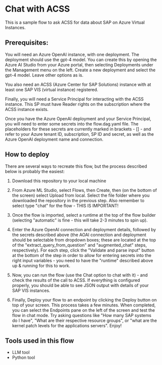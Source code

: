 # Chat with ACSS

This is a sample flow to ask ACSS for data about SAP on Azure Virtual Instances.

## Prerequisites:

You will need an Azure OpenAI instance, with one deployment. The deployment should use the gpt-4 model. You can create this by opening the Azure AI Studio from your Azure portal, then selecting Deployments under the Management menu on the left. Create a new deployment and select the gpt-4 model. Leave other options as is.

You also need an ACSS (Azure Center for SAP Solutions) instance with at least one SAP VIS (virtual instance) registered.

Finally, you will need a Service Principal for interacting with the ACSS instance. This SP must have Reader rights on the subscription where the ACSS instance exists.

Once you have the Azure OpenAI deployment and your Service Principal, you will need to enter some secrets into the flow.dag.yaml file. The placeholders for these secrets are currently marked in brackets - [] - and refer to your Azure tenant ID, subscription, SP ID and secret, as well as the Azure OpenAI deployment name and connection.

## How to deploy

There are several ways to recreate this flow, but the process described below is probably the easiest:
1. Download this repository to your local machine

2. From Azure ML Studio, select Flows, then Create, then (on the bottom of the screen) select Upload from local. Select the file folder where you downloaded the repository in the previous step. Also remember to select type "chat" for the flow - THIS IS IMPORTANT!

3. Once the flow is imported, select a runtime at the top of the flow builder (selecting "automatic" is fine - this will take 2-3 minutes to spin up).

4. Enter the Azure OpenAI connection and deployment details, followed by the secrets described above (the AOAI connection and deployment should be selectable from dropdown boxes; these are located at the top of the "extract_query_from_question" and "augmented_chat" steps, respectively). For each step, click the "Validate and parse input" button at the bottom of the step in order to allow for entering secrets into the right input variables - you need to have the "runtime" described above up & running for this to work.

5. Now, you can run the flow (use the Chat option to chat with it) - and check the results of the call to ACSS. If everything is configured properly, you should be able to see JSON output with details of your SAP VIS instances.

6. Finally, Deploy your flow to an endpoint by clicking the Deploy button on top of your screen. This process takes a few minutes. When completed, you can select the Endpoints pane on the left of the screen and test the flow in chat mode. Try asking questions like "How many SAP systems do I have", "What are their respective resource groups", or "what are the kernel patch levels for the applications servers". Enjoy!


## Tools used in this flow
- LLM tool
- Python tool
